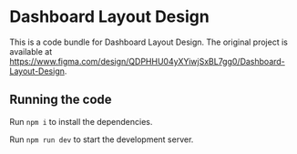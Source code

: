 
  # Dashboard Layout Design

  This is a code bundle for Dashboard Layout Design. The original project is available at https://www.figma.com/design/QDPHHU04yXYiwjSxBL7gg0/Dashboard-Layout-Design.

  ## Running the code

  Run `npm i` to install the dependencies.

  Run `npm run dev` to start the development server.
  